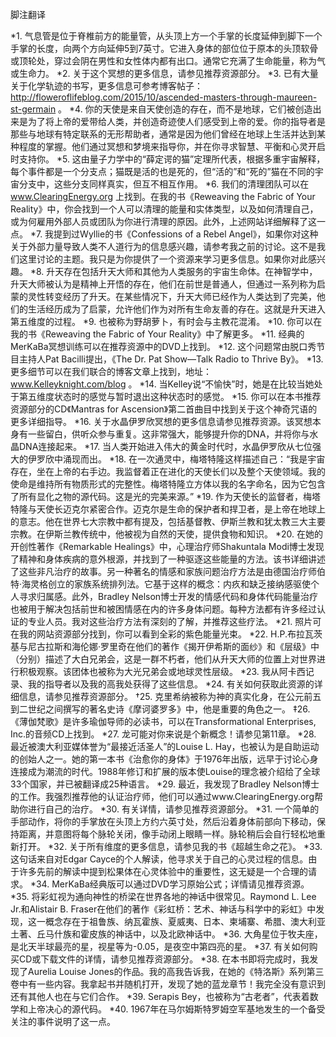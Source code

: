 脚注翻译

*1. 气息管是位于脊椎前方的能量管，从头顶上方一个手掌的长度延伸到脚下一个手掌的长度，向两个方向延伸5到7英寸。它进入身体的部位位于原本的头顶软骨或顶轮处，穿过会阴在男性和女性体内都有出口。通常它充满了生命能量，称为气或生命力。
*2. 关于这个冥想的更多信息，请参见推荐资源部分。
*3. 已有大量关于化学轨迹的书写，更多信息可参考博客帖子：http://floweroflifeblog.com/2015/10/ascended-masters-through-maureen-st-germain 。
*4. 你的天使是来自天使创造的存在，而不是地球，它们被创造出来是为了将上帝的爱带给人类，并创造奇迹使人们感受到上帝的爱。你的指导者是那些与地球有特定联系的无形帮助者，通常是因为他们曾经在地球上生活并达到某种程度的掌握。他们通过冥想和梦境来指导你，并在你寻求智慧、平衡和心灵开启时支持你。
*5. 这由量子力学中的“薛定谔的猫”定理所代表，根据多重宇宙解释，每个事件都是一个分支点；猫既是活的也是死的，但“活的”和“死的”猫在不同的宇宙分支中，这些分支同样真实，但互不相互作用。
*6. 我们的清理团队可以在 www.ClearingEnergy.org 上找到。在我的书《Reweaving the Fabric of Your Reality》中，你会找到一个人可以清理的能量和实体类型，以及如何清理自己，或为何雇用外部人员或团队为你进行清理的原因。此外，上述网站详细解释了这一点。
*7. 我提到过Wyllie的书《Confessions of a Rebel Angel》，如果你对这种关于外部力量导致人类不人道行为的信息感兴趣，请参考我之前的讨论。这不是我们这里讨论的主题。我只是为你提供了一个资源来学习更多信息。如果你对此感兴趣。
*8. 升天存在包括升天大师和其他为人类服务的宇宙生命体。在神智学中，升天大师被认为是精神上开悟的存在，他们在前世是普通人，但通过一系列称为启蒙的灵性转变经历了升天。在某些情况下，升天大师已经作为人类达到了完美，他们的生活经历成为了启蒙，允许他们作为对所有生命友善的存在。这就是升天进入第五维度的过程。
*9. 也被称为野胡萝卜，有时会与主教花混淆。
*10. 你可以在我的书《Reweaving the Fabric of Your Reality》中了解更多。
*11. 经典的MerKaBa冥想训练可以在推荐资源中的DVD上找到。
*12. 这个问题常由脱口秀节目主持人Pat Bacilli提出，《The Dr. Pat Show—Talk Radio to Thrive By》。
*13. 更多细节可以在我们联合的博客文章上找到，地址：www.Kelleyknight.com/blog 。
*14. 当Kelley说“不愉快”时，她是在比较当她处于第五维度状态时的感觉与暂时退出这种状态时的感觉。
*15. 你可以在本书推荐资源部分的CD《Mantras for Ascension》第二首曲目中找到关于这个神奇咒语的更多详细指导。
*16. 关于水晶伊罗欣冥想的更多信息请参见推荐资源。该冥想本身有一些留白，供听众参与重复。这非常强大，能够提升你的DNA，并将你与水晶DNA连接起来。
*17. 当人类开始进入伟大的黄金时代时，水晶伊罗欣从七位强大的伊罗欣中涌现而出。
*18. 在一次通灵中，梅塔特隆这样描述自己：“我是宇宙存在，坐在上帝的右手边。我监督着正在进化的天使长们以及整个天使领域。我的使命是维持所有物质形式的完整性。梅塔特隆立方体以我的名字命名，因为它包含了所有显化之物的源代码。这是光的完美来源。”
*19. 作为天使长的监督者，梅塔特隆与天使长迈克尔紧密合作。迈克尔是生命的保护者和捍卫者，是上帝在地球上的意志。他在世界七大宗教中都有提及，包括基督教、伊斯兰教和犹太教三大主要宗教。在伊斯兰教传统中，他被视为自然的天使，提供食物和知识。
*20. 在她的开创性著作《Remarkable Healings》中，心理治疗师Shakuntala Modi博士发现了精神和身体疾病的意外根源，并找到了一种驱逐这些能量的方法。该书详细讲述了这些非凡治疗的故事。另一种著名的情感和家族问题治疗方法是由德国治疗师伯特·海灵格创立的家族系统排列法。它基于这样的概念：内疚和缺乏接纳感驱使个人寻求归属感。此外，Bradley Nelson博士开发的情感代码和身体代码能量治疗也被用于解决包括前世和被困情感在内的许多身体问题。每种方法都有许多经过认证的专业人员。我对这些治疗方法有深刻的了解，并推荐这些疗法。
*21. 照片可在我的网站资源部分找到，你可以看到全彩的紫色能量光束。
*22. H.P.布拉瓦茨基与尼古拉斯和海伦娜·罗里奇在他们的著作《揭开伊希斯的面纱》和《层级》中（分别）描述了大白兄弟会，这是一群不朽者，他们从升天大师的位置上对世界进行积极观察。该团体也被称为大光兄弟会或地球灵性层级。
*23. 我从阿卡西记录、我的指导者以及我的高我处获得了这些信息。
*24. 有关如何获取此资源的详细信息，请参见推荐资源部分。
†25. 克里希纳被称为神的真实化身，在公元前五到二世纪之间撰写的著名史诗《摩诃婆罗多》中，他是重要的角色之一。
‡26. 《薄伽梵歌》是许多瑜伽导师的必读书，可以在Transformational Enterprises, Inc.的音频CD上找到。
*27. 龙可能对你来说是个新概念！请参见第11章。
*28. 最近被澳大利亚媒体誉为“最接近活圣人”的Louise L. Hay，也被认为是自助运动的创始人之一。她的第一本书《治愈你的身体》于1976年出版，远早于讨论心身连接成为潮流的时代。1988年修订和扩展的版本使Louise的理念被介绍给了全球33个国家，并已被翻译成25种语言。
*29. 最近，我发现了Bradley Nelson博士的工作。我强烈推荐他的认证治疗师，他们可以通过www.ClearingEnergy.org帮助你进行自己的治疗。
*30. 有关详情，请参见推荐资源部分。
*31. 一个简单的手部动作，将你的手掌放在头顶上方约六英寸处，然后沿着身体前部向下移动，保持距离，并意图将每个脉轮关闭，像手动闭上眼睛一样。脉轮稍后会自行轻松地重新打开。
*32. 关于所有维度的更多信息，请参见我的书《超越生命之花》。
*33. 这句话来自对Edgar Cayce的个人解读，他寻求关于自己的心灵过程的信息。由于许多先前的解读中提到松果体在心灵体验中的重要性，这无疑是一个合理的请求。
*34. MerKaBa经典版可以通过DVD学习原始公式；详情请见推荐资源。
*35. 将彩虹视为通向神性的桥梁在世界各地的神话中很常见。Raymond L. Lee Jr.和Alistair B. Fraser在他们的著作《彩虹桥：艺术、神话与科学中的彩虹》中发现，这一概念存在于祖鲁族、纳瓦霍族、夏威夷、日本、柬埔寨、希腊、澳大利亚土著、丘马什族和霍皮族的神话中，以及北欧神话中。
*36. 大角星位于牧夫座，是北天半球最亮的星，视星等为-0.05，是夜空中第四亮的星。
*37. 有关如何购买CD或下载文件的详情，请参见推荐资源部分。
*38. 在本书即将完成时，我发现了Aurelia Louise Jones的作品。我的高我告诉我，在她的《特洛斯》系列第三卷中有一些内容。我拿起书并随机打开，发现了她的蓝龙章节！我完全没有意识到还有其他人也在与它们合作。
*39. Serapis Bey，也被称为“古老者”，代表着数学和上帝决心的源代码。
*40. 1967年在马尔姆斯特罗姆空军基地发生的一个备受关注的事件说明了这一点。







